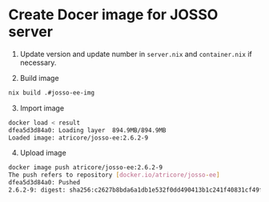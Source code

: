 # Create Docer image for JOSSO server

1. Update version and update number in `server.nix` and `container.nix` if necessary.  

2. Build image

``` sh
nix build .#josso-ee-img
```

3. Import image

``` sh
docker load < result
dfea5d3d84a0: Loading layer  894.9MB/894.9MB
Loaded image: atricore/josso-ee:2.6.2-9
```

4. Upload image
``` sh
docker image push atricore/josso-ee:2.6.2-9
The push refers to repository [docker.io/atricore/josso-ee]
dfea5d3d84a0: Pushed
2.6.2-9: digest: sha256:c2627b8bda6a1db1e532f0dd490413b1c241f40831cf49f90db987b7371a3bef size: 529
```
